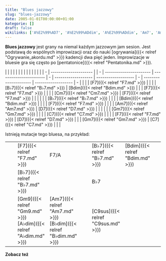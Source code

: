 ```yaml
---
title: "Blues jazzowy"
slug: "blues-jazzowy"
date: 2005-01-01T00:00:00+01:00
kategorie: []
draft: false
wikilinks: ['A%E2%99%AD7', 'A%E2%99%ADdim', 'A%E2%99%ADdim', 'Am7', 'Am7', 'B%E2%99%AD7', 'B%E2%99%AD7', 'B%E2%99%AD7', 'B%E2%99%AD7', 'B%E2%99%ADdim', 'Bdim', 'Bdim', 'Bdim', 'C7', 'C7', 'C9', 'C9sus', 'Cm7', 'D7', 'D7', 'D9', 'E%E2%99%AD9', 'E9', 'F7', 'F7', 'F7', 'F7', 'F7', 'F7', 'F7', 'F7', 'F7/A', 'F7/A', 'F9', 'Gm7', 'Gm7', 'Gm7', 'Gm7', 'Gm9', 'dwa_pi%C4%99%C4%87_jeden', 'ogrywanie', 'pentatonika']
---
```

**Blues jazzowy** jest grany na niemal każdym jazzowym jam sesion. Jest
podstawą do wspólnych improwizacji oraz do nauki
[ogrywania]({{< relref "Ogrywanie_akordu.md" >}}) kadencji dwa pięć
jeden<!-- link nie odnosił się do niczego: 'content/książka/dwa_pięć_jeden.md' wants to redirect to 'content/książka/Dwa_pięć_jeden.md', but 'content/książka/Dwa_pięć_jeden.md' will be deleted -->. Improwizacje w bluesie gra się
często po [pentatonice]({{< relref "Pentatonika.md" >}}).

|   |                       |  |   |                         |                         |   |                     |                     |   |                       |                     |   |
| - | --------------------- |  | - | ----------------------- | ----------------------- | - | ------------------- | ------------------- | - | --------------------- | ------------------- | - |
| | | [F7]({{< relref "F7.md" >}})   |  | | | [B♭7]({{< relref "B♭7.md" >}})   | [Bdim]({{< relref "Bdim.md" >}}) | | | [F7]({{< relref "F7.md" >}}) |                     | | | [Cm7]({{< relref "Cm7.md" >}}) | [F7]({{< relref "F7.md" >}}) | | |
| | | [B♭7]({{< relref "B♭7.md" >}}) |  | | | [Bdim]({{< relref "Bdim.md" >}}) |                         | | | [F7]({{< relref "F7.md" >}}) |                     | | | [Am7]({{< relref "Am7.md" >}}) | [D7]({{< relref "D7.md" >}}) | | |
| | | [Gm7]({{< relref "Gm7.md" >}}) |  | | | [C7]({{< relref "C7.md" >}})     |                         | | | [F7]({{< relref "F7.md" >}}) | [D7]({{< relref "D7.md" >}}) | | | [Gm7]({{< relref "Gm7.md" >}}) | [C7]({{< relref "C7.md" >}}) | | |

Istnieją mutacje tego bluesa, na przykład:

|   |                                                 |                                                 |   |                           |                         |   |                     |                       |   |                           |                         |   |
| - | ----------------------------------------------- | ----------------------------------------------- | - | ------------------------- | ----------------------- | - | ------------------- | --------------------- | - | ------------------------- | ----------------------- | - |
| | | [F7]({{< relref "F7.md" >}})                             | F7/A<!-- link nie odnosił się do niczego: 'Blues jazzowy' ('content/książka/Blues_jazzowy.md') links to 'F7/A' ('content/książka/F7/A.md') and that does not exist -->                         | | | [B♭7]({{< relref "B♭7.md" >}})     | [Bdim]({{< relref "Bdim.md" >}}) | | | [F7]({{< relref "F7.md" >}}) | [Gm7]({{< relref "Gm7.md" >}}) | | | [A♭dim]({{< relref "A♭dim.md" >}}) | F7/A<!-- link nie odnosił się do niczego: 'Blues jazzowy' ('content/książka/Blues_jazzowy.md') links to 'F7/A' ('content/książka/F7/A.md') and that does not exist --> | | |
| | | [B♭7]({{< relref "B♭7.md" >}})                           |                                                 | | | B♭7                       |                         | | | [F9]({{< relref "F9.md" >}}) | [E9]({{< relref "E9.md" >}})   | | | [E♭9]({{< relref "E♭9.md" >}})     | [D9]({{< relref "D9.md" >}})     | | |
| | | [Gm9]({{< relref "Gm9.md" >}}) [A♭dim]({{< relref "A♭dim.md" >}}) | [Am7]({{< relref "Am7.md" >}}) [B♭dim]({{< relref "B♭dim.md" >}}) | | | [C9sus]({{< relref "C9sus.md" >}}) |                         | | | [F7]({{< relref "F7.md" >}}) | [A♭7]({{< relref "A♭7.md" >}}) | | | [Gm7]({{< relref "Gm7.md" >}})     | [C9]({{< relref "C9.md" >}})     | | |

**Zobacz też**